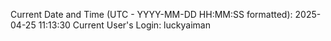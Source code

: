 Current Date and Time (UTC - YYYY-MM-DD HH:MM:SS formatted): 2025-04-25 11:13:30
Current User's Login: luckyaiman
